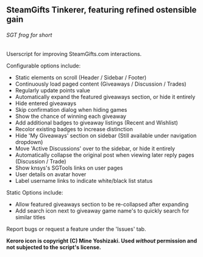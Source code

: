 ## SteamGifts Tinkerer, featuring refined ostensible gain
###### *SGT frog* for short

Userscript for improving SteamGifts.com interactions.


Configurable options include:
* Static elements on scroll (Header / Sidebar / Footer)
* Continuously load paged content (Giveaways / Discussion / Trades)
* Regularly update points value
* Automatically expand the featured giveaways section, or hide it entirely
* Hide entered giveaways
* Skip confirmation dialog when hiding games
* Show the chance of winning each giveaway
* Add additional badges to giveaway listings (Recent and Wishlist)
* Recolor existing badges to increase distinction
* Hide 'My Giveaways' section on sidebar (Still available under navigation dropdown)
* Move 'Active Discussions' over to the sidebar, or hide it entirely
* Automatically collapse the original post when viewing later reply pages (Discussion / Trade)
* Show knsys's SGTools links on user pages
* User details on avatar hover
* Label username links to indicate white/black list status

Static Options include:
* Allow featured giveaways section to be re-collapsed after expanding
* Add search icon next to giveaway game name's to quickly search for similar titles


Report bugs or request a feature under the 'Issues' tab.


__Keroro icon is copyright (C) Mine Yoshizaki. Used _without_ permission and not subjected to the script's license.__
